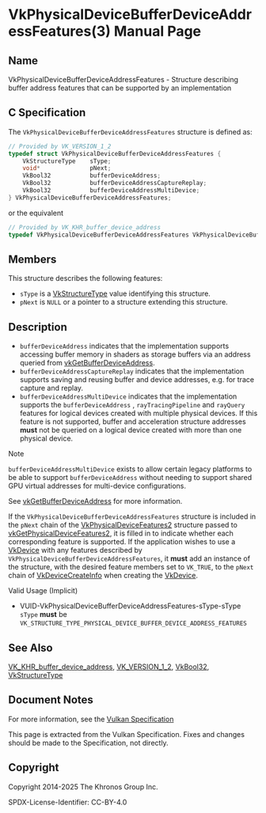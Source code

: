 # VkPhysicalDeviceBufferDeviceAddressFeatures(3) Manual Page

## Name

VkPhysicalDeviceBufferDeviceAddressFeatures - Structure describing buffer address features that can be supported by an implementation



## [](#_c_specification)C Specification

The `VkPhysicalDeviceBufferDeviceAddressFeatures` structure is defined as:

```c++
// Provided by VK_VERSION_1_2
typedef struct VkPhysicalDeviceBufferDeviceAddressFeatures {
    VkStructureType    sType;
    void*              pNext;
    VkBool32           bufferDeviceAddress;
    VkBool32           bufferDeviceAddressCaptureReplay;
    VkBool32           bufferDeviceAddressMultiDevice;
} VkPhysicalDeviceBufferDeviceAddressFeatures;
```

or the equivalent

```c++
// Provided by VK_KHR_buffer_device_address
typedef VkPhysicalDeviceBufferDeviceAddressFeatures VkPhysicalDeviceBufferDeviceAddressFeaturesKHR;
```

## [](#_members)Members

This structure describes the following features:

- `sType` is a [VkStructureType](https://registry.khronos.org/vulkan/specs/latest/man/html/VkStructureType.html) value identifying this structure.
- `pNext` is `NULL` or a pointer to a structure extending this structure.

## [](#_description)Description

- []()`bufferDeviceAddress` indicates that the implementation supports accessing buffer memory in shaders as storage buffers via an address queried from [vkGetBufferDeviceAddress](https://registry.khronos.org/vulkan/specs/latest/man/html/vkGetBufferDeviceAddress.html).
- []()`bufferDeviceAddressCaptureReplay` indicates that the implementation supports saving and reusing buffer and device addresses, e.g. for trace capture and replay.
- []()`bufferDeviceAddressMultiDevice` indicates that the implementation supports the `bufferDeviceAddress` , `rayTracingPipeline` and `rayQuery` features for logical devices created with multiple physical devices. If this feature is not supported, buffer and acceleration structure addresses **must** not be queried on a logical device created with more than one physical device.

Note

`bufferDeviceAddressMultiDevice` exists to allow certain legacy platforms to be able to support `bufferDeviceAddress` without needing to support shared GPU virtual addresses for multi-device configurations.

See [vkGetBufferDeviceAddress](https://registry.khronos.org/vulkan/specs/latest/man/html/vkGetBufferDeviceAddress.html) for more information.

If the `VkPhysicalDeviceBufferDeviceAddressFeatures` structure is included in the `pNext` chain of the [VkPhysicalDeviceFeatures2](https://registry.khronos.org/vulkan/specs/latest/man/html/VkPhysicalDeviceFeatures2.html) structure passed to [vkGetPhysicalDeviceFeatures2](https://registry.khronos.org/vulkan/specs/latest/man/html/vkGetPhysicalDeviceFeatures2.html), it is filled in to indicate whether each corresponding feature is supported. If the application wishes to use a [VkDevice](https://registry.khronos.org/vulkan/specs/latest/man/html/VkDevice.html) with any features described by `VkPhysicalDeviceBufferDeviceAddressFeatures`, it **must** add an instance of the structure, with the desired feature members set to `VK_TRUE`, to the `pNext` chain of [VkDeviceCreateInfo](https://registry.khronos.org/vulkan/specs/latest/man/html/VkDeviceCreateInfo.html) when creating the [VkDevice](https://registry.khronos.org/vulkan/specs/latest/man/html/VkDevice.html).

Valid Usage (Implicit)

- [](#VUID-VkPhysicalDeviceBufferDeviceAddressFeatures-sType-sType)VUID-VkPhysicalDeviceBufferDeviceAddressFeatures-sType-sType  
  `sType` **must** be `VK_STRUCTURE_TYPE_PHYSICAL_DEVICE_BUFFER_DEVICE_ADDRESS_FEATURES`

## [](#_see_also)See Also

[VK\_KHR\_buffer\_device\_address](https://registry.khronos.org/vulkan/specs/latest/man/html/VK_KHR_buffer_device_address.html), [VK\_VERSION\_1\_2](https://registry.khronos.org/vulkan/specs/latest/man/html/VK_VERSION_1_2.html), [VkBool32](https://registry.khronos.org/vulkan/specs/latest/man/html/VkBool32.html), [VkStructureType](https://registry.khronos.org/vulkan/specs/latest/man/html/VkStructureType.html)

## [](#_document_notes)Document Notes

For more information, see the [Vulkan Specification](https://registry.khronos.org/vulkan/specs/latest/html/vkspec.html#VkPhysicalDeviceBufferDeviceAddressFeatures)

This page is extracted from the Vulkan Specification. Fixes and changes should be made to the Specification, not directly.

## [](#_copyright)Copyright

Copyright 2014-2025 The Khronos Group Inc.

SPDX-License-Identifier: CC-BY-4.0